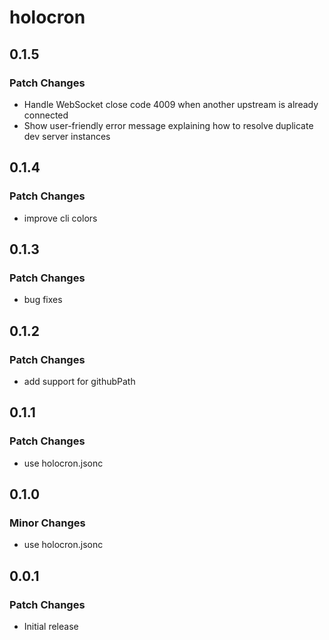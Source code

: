 # holocron

## 0.1.5

### Patch Changes

- Handle WebSocket close code 4009 when another upstream is already connected
- Show user-friendly error message explaining how to resolve duplicate dev server instances

## 0.1.4

### Patch Changes

- improve cli colors

## 0.1.3

### Patch Changes

- bug fixes

## 0.1.2

### Patch Changes

- add support for githubPath

## 0.1.1

### Patch Changes

- use holocron.jsonc

## 0.1.0

### Minor Changes

- use holocron.jsonc

## 0.0.1

### Patch Changes

- Initial release
